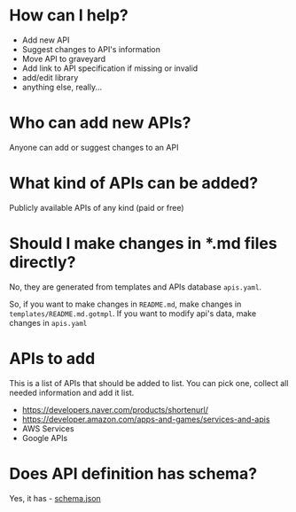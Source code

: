 # How can I help?
- Add new API
- Suggest changes to API's information
- Move API to graveyard  
- Add link to API specification if missing or invalid
- add/edit library
- anything else, really...

# Who can add new APIs?
Anyone can add or suggest changes to an API

# What kind of APIs can be added?
Publicly available APIs of any kind (paid or free)

# Should I make changes in *.md files directly?
No, they are generated from templates and APIs database `apis.yaml`.

So, if you want to make changes in `README.md`, make changes in `templates/README.md.gotmpl`. 
If you want to modify api's data, make changes in `apis.yaml`

# APIs to add
This is a list of APIs that should be added to list. You can pick one, collect all needed information and add it list. 
- https://developers.naver.com/products/shortenurl/
- https://developer.amazon.com/apps-and-games/services-and-apis
- AWS Services
- Google APIs

# Does API definition has schema?
Yes, it has - [schema.json]()
